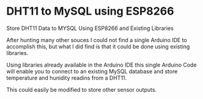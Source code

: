 # DHT11 to MySQL using ESP8266
Store DHT11 Data to MYSQL Using ESP8266 and Existing Libraries

After hunting many other souces I could not find a single Arduino IDE to accomplish this, but what I did find is that it could be done using existing libraries.

Using libraries already available in the Arduino IDE this single Arduino Code will enable you to connect to an existing MySQL database and store temperature and hunidity readins from a DHT11.

This could easily be modified to store other sensor outputs.
